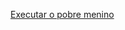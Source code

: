<a href="https://edgarcunha.github.io/Publico/Android%20versão%20esperto/index.html">Executar o pobre menino</a>